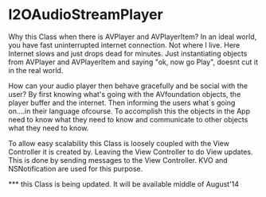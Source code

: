 I2OAudioStreamPlayer
===================

Why this Class when there is AVPlayer and AVPlayerItem?
In an ideal world, you have fast uninterrupted internet connection.
Not where I live. 
Here Internet slows and just drops dead for minutes.
Just instantiating objects from AVPlayer and AVPlayerItem and saying "ok, now go Play", doesnt cut it in the real
world.

How can your audio player then behave gracefully and be social with the user? 
By first knowing what's going with the AVfoundation objects, the player buffer and the internet.
Then informing the users what`s going on....in their language ofcourse.
To accomplish this the objects in the App need to know what they need to know and communicate to other objects what they need to know.

To allow easy scalability this Class is loosely coupled with the View Controller it is created by. 
Leaving the View Controller to do View updates. This is done by sending messages to the View Controller.
KVO and NSNotification are used for this purpose.




*** this Class is being updated. It will be available middle of August'14
